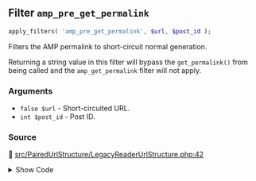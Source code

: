 ## Filter `amp_pre_get_permalink`

```php
apply_filters( 'amp_pre_get_permalink', $url, $post_id );
```

Filters the AMP permalink to short-circuit normal generation.

Returning a string value in this filter will bypass the `get_permalink()` from being called and the `amp_get_permalink` filter will not apply.

### Arguments

* `false $url` - Short-circuited URL.
* `int $post_id` - Post ID.

### Source

:link: [src/PairedUrlStructure/LegacyReaderUrlStructure.php:42](/src/PairedUrlStructure/LegacyReaderUrlStructure.php#L42)

<details>
<summary>Show Code</summary>

```php
$pre_url = apply_filters( 'amp_pre_get_permalink', false, $post_id );
```

</details>
